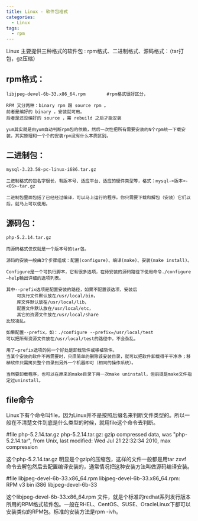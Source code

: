 ```yaml
---
title: Linux - 软件包格式
categories:
  - Linux
tags:
  - rpm
---
```


Linux 主要提供三种格式的软件包 : rpm格式、二进制格式、源码格式：（tar打包，gz压缩）

<!--more-->

rpm格式：
--------------

    libjpeg-devel-6b-33.x86_64.rpm        #rpm格式很好区分，

    RPM 又分两种：binary rpm 跟 source rpm 。
    前者是编好的 binary ，安装就可用。
    后者是还没编好的 source ，需 rebuild 之后才能安装

    yum其实就是由yum自动判断rpm包的依赖，然后一次性把所有需要安装的N个rpm统一下载安装，其实原理和一个个的安装rpm没有什么本质区别。

二进制包：
--------------

    mysql-3.23.58-pc-linux-i686.tar.gz

    二进制格式的包名字很长，有版本号、适应平台、适应的硬件类型等，格式：mysql-<版本>-<OS>-tar.gz

    二进制包里面包括了已经经过编译，可以马上运行的程序。你只需要下载和解包（安装）它们以后，就马上可以使用。

源码包：
--------------

    php-5.2.14.tar.gz

    而源码格式仅仅就是一个版本号的tar包。

    源码的安装一般由3个步骤组成：配置(configure)、编译(make)、安装(make install)。

    Configure是一个可执行脚本，它有很多选项，在待安装的源码路径下使用命令./configure –help输出详细的选项列表。

    其中--prefix选项是配置安装的路径，如果不配置该选项，安装后
        可执行文件默认放在/usr/local/bin，
        库文件默认放在/usr/local/lib，
        配置文件默认放在/usr/local/etc，
        其它的资源文件放在/usr/local/share
    比较凌乱。

    如果配置--prefix，如：./configure --prefix=/usr/local/test
    可以把所有资源文件放在/usr/local/test的路径中，不会杂乱。

    用了—prefix选项的另一个好处是卸载软件或移植软件。
    当某个安装的软件不再需要时，只须简单的删除该安装目录，就可以把软件卸载得干干净净；移植软件只需拷贝整个目录到另外一个机器即可（相同的操作系统）。

    当然要卸载程序，也可以在原来的make目录下用一次make uninstall，但前提是make文件指定过uninstall。

file命令
---------------- 

Linux下有个命令叫file，因为Linux并不是按照后缀名来判断文件类型的。所以一般在不清楚文件到底是什么类型的时候，就用file这个命令去判断。

#file php-5.2.14.tar.gz
    php-5.2.14.tar.gz: gzip compressed data, was "php-5.2.14.tar", from Unix, last modified: Wed Jul 21 22:32:34 2010, max compression

这个php-5.2.14.tar.gz 明显是个gzip的压缩包，这样的文件一般都是用tar zxvf 命令去解包然后去配置编译安装的，通常情况把这种安装方法叫做源码编译安装。


#file libjpeg-devel-6b-33.x86_64.rpm
    libjpeg-devel-6b-33.x86_64.rpm: RPM v3 bin i386 libjpeg-devel-6b-33

这个libjpeg-devel-6b-33.x86_64.rpm 文件，就是个标准的redhat系列发行版本所用的RPM格式软件包。一般在RHEL、CentOS、SUSE、OracleLinux下都可以安装类似的RPM包。标准的安装方法是rpm -ivh。






